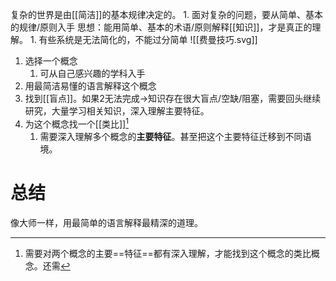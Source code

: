 复杂的世界是由[[简洁]]的基本规律决定的。
	1. 面对复杂的问题，要从简单、基本的规律/原则入手
思想：能用简单、基本的术语/原则解释[[知识]]，才是真正的理解。
	1. 有些系统是无法简化的，不能过分简单
![[费曼技巧.svg]]
1. 选择一个概念
	1. 可从自己感兴趣的学科入手
2. 用最简洁易懂的语言解释这个概念
3. 找到[[盲点]]。如果2无法完成→知识存在很大盲点/空缺/阻塞，需要回头继续研究，大量学习相关知识，深入理解主要特征。
4. 为这个概念找一个[[类比]][^1] 
	1. 需要深入理解多个概念的**主要特征**。甚至把这个主要特征迁移到不同语境。
#  总结
像大师一样，用最简单的语言解释最精深的道理。


[^1]: 需要对两个概念的主要==特征==都有深入理解，才能找到这个概念的类比概念。还需